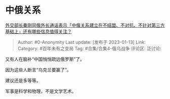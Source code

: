# 中俄关系
[外交部长秦刚同俄外长通话表示「中俄关系建立在不结盟、不对抗、不针对第三方基础上」还有哪些信息值得关注？](https://www.zhihu.com/question/577863555/answer/2843333757)

> Author: #0-Anonymity
> Last update: [发布于 2023-01-13]
> Link:
> Category: #百年未有之变局
> Tag: #合集/合集4-俄乌战争
> 评论区:
> 泛讨论:

又有人在脑补“中国悄悄疏远俄罗斯”了。

因为这些人断言“乌克兰要赢了”。

建议还是多等等。

军事是科学和物理，不是文学艺术。
